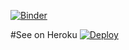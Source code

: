[![Binder](https://mybinder.org/badge_logo.svg)](https://mybinder.org/v2/gh/marconardon/data-science/master)

#See on Heroku
[![Deploy](https://www.herokucdn.com/deploy/button.svg)](https://infinity23-covid.herokuapp.com/)
